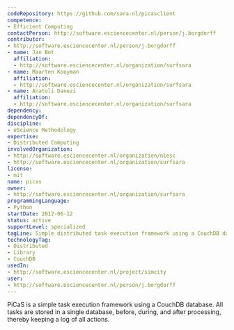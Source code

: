 ```yaml
---
codeRepository: https://github.com/sara-nl/picasclient
competence:
- Efficient Computing
contactPerson: http://software.esciencecenter.nl/person/j.borgdorff
contributor:
- http://software.esciencecenter.nl/person/j.borgdorff
- name: Jan Bot
  affiliation:
  - http://software.esciencecenter.nl/organization/surfsara
- name: Maarten Kooyman
  affiliation:
  - http://software.esciencecenter.nl/organization/surfsara
- name: Anatoli Danezi
  affiliation:
  - http://software.esciencecenter.nl/organization/surfsara
dependency:
dependencyOf:
discipline:
- eScience Methodology
expertise:
- Distributed Computing
involvedOrganization:
- http://software.esciencecenter.nl/organization/nlesc
- http://software.esciencecenter.nl/organization/surfsara
license:
- mit
name: picas
owner:
- http://software.esciencecenter.nl/organization/surfsara
programmingLanguage:
- Python
startDate: 2012-06-12
status: active
supportLevel: specialized
tagLine: Simple distributed task execution framework using a CouchDB database
technologyTag:
- Distributed
- Library
- CouchDB
usedIn:
- http://software.esciencecenter.nl/project/simcity
user:
- http://software.esciencecenter.nl/person/j.borgdorff
---
```

PiCaS is a simple task execution framework using a CouchDB database. All tasks
are stored in a single database, before, during, and after processing, thereby
keeping a log of all actions.

